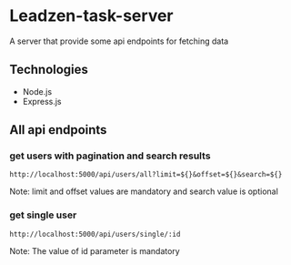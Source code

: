 # Leadzen-task-server

A server that provide some api endpoints for fetching data

## Technologies

- Node.js
- Express.js

## All api endpoints

### get users with pagination and search results

```
http://localhost:5000/api/users/all?limit=${}&offset=${}&search=${}
```

Note: limit and offset values are mandatory and search value is optional

### get single user

```
http://localhost:5000/api/users/single/:id
```

Note: The value of id parameter is mandatory
